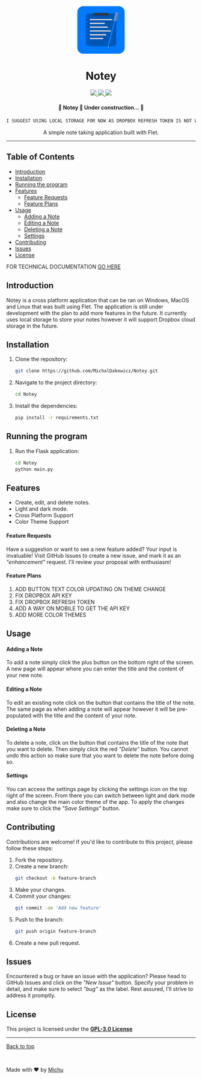 <div align="center" id="top"> 
  <img src="Notey/assets/logo.png" alt="Notey" style="width: 25%;"/>

</div>

<h1 align="center">Notey</h1>

<p align="center" >
<a href="https://www.python.org/" target="_blank">
    <img src="https://img.shields.io/badge/Python-3776AB?style=for-the-badge&logo=python&logoColor=white"> 
</a>
<a href="https://flet.dev/" target="_blank">
    <img src="https://img.shields.io/badge/Flet-000000?style=for-the-badge&logo=flutter&logoColor=02569B"> 
</a>
<a href="https://github.com/MichalDakowicz" target="_blank">
    <img src="https://img.shields.io/badge/GitHub-100000?style=for-the-badge&logo=github&logoColor=white"> 
</a>
</p>

<h4 align="center">	🚧  Notey 📝 Under construction...  🚧 </h4>

```bash
I SUGGEST USING LOCAL STORAGE FOR NOW AS DROPBOX REFRESH TOKEN IS NOT WORKING YET
```

<div align="center">
    A simple note taking application built with Flet.
</div>

<hr>

## Table of Contents

-   [Introduction](#introduction)
-   [Installation](#installation)
-   [Running the program](#running-the-program)
-   [Features](#features)
    -   [Feature Requests](#feature-requests)
    -   [Feature Plans](#feature-plans)
-   [Usage](#usage)
    -   [Adding a Note](#adding-a-note)
    -   [Editing a Note](#editing-a-note)
    -   [Deleting a Note](#deleting-a-note)
    -   [Settings](#settings)
-   [Contributing](#contributing)
-   [Issues](#issues)
-   [License](#license)

FOR TECHNICAL DOCUMENTATION [GO HERE](technical.adoc)

## Introduction

Notey is a cross platform application that can be ran on Windows, MacOS and Linux that was built using Flet. The application is still under development with the plan to add more features in the future. It currently uses local storage to store your notes however it will support Dropbox cloud storage in the future.

## Installation

1. Clone the repository:
    ```bash
    git clone https://github.com/MichalDakowicz/Notey.git
    ```
2. Navigate to the project directory:
    ```bash
    cd Notey
    ```
3. Install the dependencies:
    ```bash
    pip install -r requirements.txt
    ```

## Running the program

1. Run the Flask application:
    ```bash
    cd Notey
    python main.py
    ```

## Features

-   Create, edit, and delete notes.
-   Light and dark mode.
-   Cross Platform Support
-   Color Theme Support

#### Feature Requests

Have a suggestion or want to see a new feature added? Your input is invaluable! Visit GitHub Issues to create a new issue, and mark it as an _"enhancement"_ request. I'll review your proposal with enthusiasm!

#### Feature Plans

1. ADD BUTTON TEXT COLOR UPDATING ON THEME CHANGE
2. FIX DROPBOX API KEY
3. FIX DROPBOX REFRESH TOKEN
4. ADD A WAY ON MOBILE TO GET THE API KEY
5. ADD MORE COLOR THEMES

## Usage

#### Adding a Note

To add a note simply click the plus button on the bottom right of the screen. A new page will appear where you can enter the title and the content of your new note.

#### Editing a Note

To edit an existing note click on the button that contains the title of the note. The same page as when adding a note will appear however it will be pre-populated with the title and the content of your note.

#### Deleting a Note

To delete a note, click on the button that contains the title of the note that you want to delete. Then simply click the red _"Delete"_ button. You cannot undo this action so make sure that you want to delete the note before doing so.

#### Settings

You can access the settings page by clicking the settings icon on the top right of the screen. From there you can switch between light and dark mode and also change the main color theme of the app. To apply the changes make sure to click the _"Save Settings"_ button.

## Contributing

Contributions are welcome! If you'd like to contribute to this project, please follow these steps:

1. Fork the repository.
2. Create a new branch:
    ```bash
    git checkout -b feature-branch
    ```
3. Make your changes.
4. Commit your changes:
    ```bash
    git commit -am 'Add new feature'
    ```
5. Push to the branch:
    ```bash
    git push origin feature-branch
    ```
6. Create a new pull request.

## Issues

Encountered a bug or have an issue with the application? Please head to GitHub Issues and click on the _"New Issue"_ button. Specify your problem in detail, and make sure to select _"bug"_ as the label. Rest assured, I'll strive to address it promptly.

## License

This project is licensed under the **[GPL-3.0 License](LICENSE)**

<hr>
<a href="#top">Back to top</a>

&#xa0;

Made with :heart: by <a href="https://github.com/MichalDakowicz" target="_blank">Michu</a>
